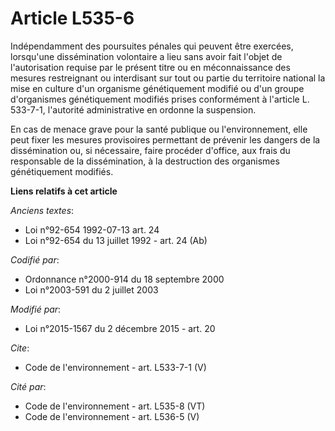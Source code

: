 # Article L535-6

Indépendamment des poursuites pénales qui peuvent être exercées, lorsqu'une dissémination volontaire a lieu sans avoir fait
l'objet de l'autorisation requise par le présent titre ou en méconnaissance des mesures restreignant ou interdisant sur tout
ou partie du territoire national la mise en culture d'un organisme génétiquement modifié ou d'un groupe d'organismes
génétiquement modifiés prises conformément à l'article L. 533-7-1, l'autorité administrative en ordonne la suspension. 

En cas de menace grave pour la santé publique ou l'environnement, elle peut fixer les mesures provisoires permettant de
prévenir les dangers de la dissémination ou, si nécessaire, faire procéder d'office, aux frais du responsable de la
dissémination, à la destruction des organismes génétiquement modifiés.

**Liens relatifs à cet article**

_Anciens textes_:

  - Loi n°92-654 1992-07-13 art. 24
  - Loi n°92-654 du 13 juillet 1992 - art. 24 (Ab)

_Codifié par_:

  - Ordonnance n°2000-914 du 18 septembre 2000
  - Loi n°2003-591 du 2 juillet 2003

_Modifié par_:

  - Loi n°2015-1567 du 2 décembre 2015 - art. 20

_Cite_:

  - Code de l'environnement - art. L533-7-1 (V)

_Cité par_:

  - Code de l'environnement - art. L535-8 (VT)
  - Code de l'environnement - art. L536-5 (V)
